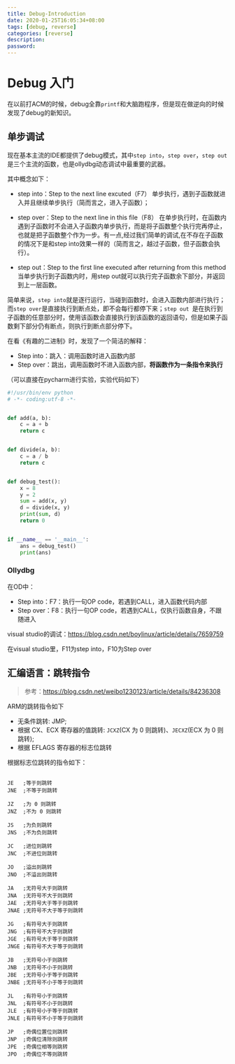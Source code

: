 ```yaml
---
title: Debug-Introduction
date: 2020-01-25T16:05:34+08:00
tags: [debug, reverse]
categories: [reverse]
description:
password:
---
```




# Debug 入门



在以前打ACM的时候，debug全靠`printf`和大脑跑程序，但是现在做逆向的时候发现了debug的新知识。





## 单步调试



现在基本主流的IDE都提供了debug模式，其中`step into`，`step over`，`step out`是三个主流的函数，也是ollydbg动态调试中最重要的武器。

其中概念如下：

* step into：Step to the next line excuted（F7）
  单步执行，遇到子函数就进入并且继续单步执行（简而言之，进入子函数）；

* step over：Step to the next line in this file（F8）
  在单步执行时，在函数内遇到子函数时不会进入子函数内单步执行，而是将子函数整个执行完再停止，也就是把子函数整个作为一步。有一点,经过我们简单的调试,在不存在子函数的情况下是和step into效果一样的（简而言之，越过子函数，但子函数会执行）。

* step out：Step to the first line executed after returning from this method
  当单步执行到子函数内时，用step out就可以执行完子函数余下部分，并返回到上一层函数。
  

简单来说，`step into`就是逐行运行，当碰到函数时，会进入函数内部进行执行；而`step over`是直接执行到断点处，即不会每行都停下来；`step out `是在执行到子函数的任意部分时，使用该函数会直接执行到该函数的返回语句，但是如果子函数剩下部分仍有断点，则执行到断点部分停下。

在看《有趣的二进制》时，发现了一个简洁的解释：

* Step into：跳入：调用函数时进入函数内部
* Step over：跳出，调用函数时不进入函数内部，**将函数作为一条指令来执行**

（可以直接在pycharm进行实验，实验代码如下）

```python
#!/usr/bin/env python
# -*- coding:utf-8 -*-


def add(a, b):
    c = a + b
    return c


def divide(a, b):
    c = a / b
    return c


def debug_test():
    x = 8
    y = 2
    sum = add(x, y)
    d = divide(x, y)
    print(sum, d)
    return 0


if __name__ == '__main__':
    ans = debug_test()
    print(ans)
```



### Ollydbg

在OD中：

* Step into：F7：执行一句OP code，若遇到CALL，进入函数代码内部
* Step over：F8：执行一句OP code，若遇到CALL，仅执行函数自身，不跟随进入



visual studio的调试：https://blog.csdn.net/boylinux/article/details/7659759

在visual studio里，F11为step into，F10为Step over



## 汇编语言：跳转指令



> 参考：https://blog.csdn.net/weibo1230123/article/details/84236308



ARM的跳转指令如下

* 无条件跳转: JMP;
* 根据 CX、ECX 寄存器的值跳转: `JCXZ`(CX 为 0 则跳转)、`JECXZ`(ECX 为 0 则跳转);
* 根据 EFLAGS 寄存器的标志位跳转



根据标志位跳转的指令如下：

```assembly

JE   ;等于则跳转
JNE  ;不等于则跳转
 
JZ   ;为 0 则跳转
JNZ  ;不为 0 则跳转
 
JS   ;为负则跳转
JNS  ;不为负则跳转
 
JC   ;进位则跳转
JNC  ;不进位则跳转
 
JO   ;溢出则跳转
JNO  ;不溢出则跳转
 
JA   ;无符号大于则跳转
JNA  ;无符号不大于则跳转
JAE  ;无符号大于等于则跳转
JNAE ;无符号不大于等于则跳转
 
JG   ;有符号大于则跳转
JNG  ;有符号不大于则跳转
JGE  ;有符号大于等于则跳转
JNGE ;有符号不大于等于则跳转
 
JB   ;无符号小于则跳转
JNB  ;无符号不小于则跳转
JBE  ;无符号小于等于则跳转
JNBE ;无符号不小于等于则跳转
 
JL   ;有符号小于则跳转
JNL  ;有符号不小于则跳转
JLE  ;有符号小于等于则跳转
JNLE ;有符号不小于等于则跳转
 
JP   ;奇偶位置位则跳转
JNP  ;奇偶位清除则跳转
JPE  ;奇偶位相等则跳转
JPO  ;奇偶位不等则跳转
```









